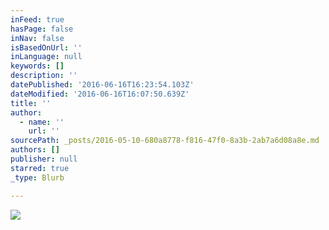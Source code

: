 ```yaml
---
inFeed: true
hasPage: false
inNav: false
isBasedOnUrl: ''
inLanguage: null
keywords: []
description: ''
datePublished: '2016-06-16T16:23:54.103Z'
dateModified: '2016-06-16T16:07:50.639Z'
title: ''
author:
  - name: ''
    url: ''
sourcePath: _posts/2016-05-10-680a8778-f816-47f0-8a3b-2ab7a6d08a8e.md
authors: []
publisher: null
starred: true
_type: Blurb

---
```

![](https://s3-us-west-2.amazonaws.com/the-grid-img/p/e333024dde75cf150e5d7ad8c98fb93ab03ba525.jpg)